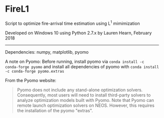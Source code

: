 # FireL1

Script to optimize fire-arrival time estimation using L<sup>1</sup> mimimization

Developed on Windows 10 using Python 2.7.x
by Lauren Hearn, February 2018
***
Dependencies:
numpy, matplotlib, pyomo

A note on Pyomo:
Before running, install pyomo via `conda install -c conda-forge pyomo`
and install all dependencies of pyomo with `conda install -c conda-forge pyomo.extras`

From the Pyomo website:
> Pyomo does not include any stand-alone optimization solvers. Consequently, most users will need to install third-party solvers to analyze optimization models built with Pyomo.
Note that Pyomo can remote launch optimization solvers on NEOS.  However, this requires the installation of the pyomo "extras".

